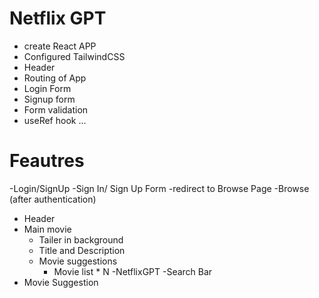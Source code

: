 # Netflix GPT

- create React APP
- Configured TailwindCSS
- Header
- Routing of App
- Login Form
- Signup form
- Form validation
- useRef hook
...

# Feautres

-Login/SignUp 
  -Sign In/ Sign Up Form
  -redirect to Browse Page
-Browse (after authentication)
  - Header
  - Main movie
    - Tailer in background
    - Title and Description
    - Movie suggestions
      - Movie list * N
-NetflixGPT
  -Search Bar
  - Movie Suggestion